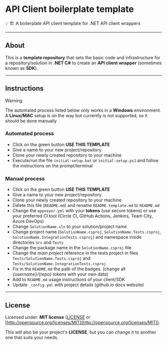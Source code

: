 # API Client boilerplate template

💡 🏗️ A boilerplate API client template for .NET API client wrappers

---

## About

This is a **template repository** that sets the basic code and infrastructure for a repository/solution in **.NET C#** to create an **API client wrapper** (sometimes known as **SDK**).

---

## Instructions

> [!Warning]
>
> The automated process listed below only works in a **Windows** environment. A **Linux/MAC** setup is on the way but currently is not supported, so it should be done manually

### Automated process

- Click on the green button **USE THIS TEMPLATE**
- Give a name to your new project/repository
- Clone your newly created repository to your machine
- Execute/run the file `initial-setup.bat` or `initial-setup.ps1` and follow the instructions on the prompt/terminal

### Manual process

- Click on the green button **USE THIS TEMPLATE**
- Give a name to your new project/repository
- Clone your newly created repository to your machine
- Delete this file (`README.md`) and rename `README.template.md` to `README.md`
- Change the `appveyor.yml` with your **tokens** (use secure tokens) or use your preferred CI tool (Circle CI, GitHub Actions, Jenkins, Team City, Azure DevOps)
- Change `SolutionName.sln` to your solution/project name
- Change project name (`SolutionName.csproj`, `SolutionName.Tests.csproj`, `SolutionName.IntegrationTests.csproj`) and namespace inside directories `Src` and `Tests`
- Change the package name in the `SolutionName.csproj` file
- Change the *main project* reference in the tests project in files `Tests/SolutionName.Tests.csproj` and `Tests/SolutionName.IntegrationTests.csproj`
- Fix in the `README.md` the path of the badges. (change all *{username}/{repo}* tokens with your own data)
- Add to `README.md` usage instructions of your client/SDK
- Update `_config.yml` with project details (github.io docs website)

---

## License

Licensed under: **MIT license** ([LICENSE](https://github.com/guibranco/apiclient-boilerplate-dotnet/blob/main/LICENSE) or [http://opensource.org/licenses/MIT](http://opensource.org/licenses/MIT)).

This will also be your project's **LICENSE**, but you can change it to another one that suits your needs.
